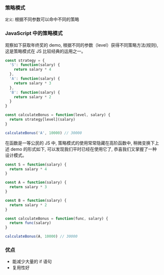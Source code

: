 ### 策略模式

`定义`: 根据不同参数可以命中不同的策略

### JavaScript 中的策略模式

观察如下获取年终奖的 demo, 根据不同的参数（level）获得不同策略方法(规则), 这是策略模式在 JS 比较经典的运用之一。

```js
const strategy = {
  'S': function(salary) {
    return salary * 4
  },
  'A': function(salary) {
    return salary * 3
  },
  'B': function(salary) {
    return salary * 2
  }
}

const calculateBonus = function(level, salary) {
  return strategy[level](salary)
}

calculateBonus('A', 10000) // 30000
```

在函数是一等公民的 JS 中, 策略模式的使用常常隐藏在高阶函数中, 稍微变换下上述 demo 的形式如下, 可以发现我们平时已经在使用它了, 恭喜我们又掌握了一种设计模式。

```js
const S = function(salary) {
  return salary * 4
}

const A = function(salary) {
  return salary * 3
}

const B = function(salary) {
  return salary * 2
}

const calculateBonus = function(func, salary) {
  return func(salary)
}

calculateBonus(A, 10000) // 30000
```

### 优点

* 能减少大量的 if 语句
* 复用性好